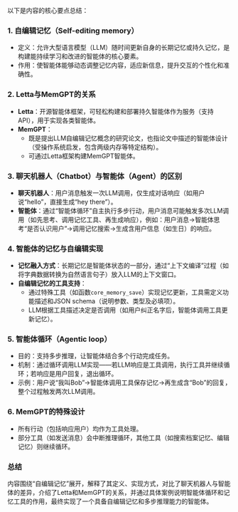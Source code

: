 以下是内容的核心要点总结：


### 1. 自编辑记忆（Self-editing memory）
- 定义：允许大型语言模型（LLM）随时间更新自身的长期记忆或持久记忆，是构建能持续学习和改进的智能体的核心要素。
- 作用：使智能体能够动态调整记忆内容，适应新信息，提升交互的个性化和准确性。


### 2. Letta与MemGPT的关系
- **Letta**：开源智能体框架，可轻松构建和部署持久智能体作为服务（支持API），用于实现各类智能体。
- **MemGPT**：  
  - 既是提出LLM自编辑记忆概念的研究论文，也指论文中描述的智能体设计（受操作系统启发，包含两级内存等特定结构）。  
  - 可通过Letta框架构建MemGPT智能体。


### 3. 聊天机器人（Chatbot）与智能体（Agent）的区别
- **聊天机器人**：用户消息触发一次LLM调用，仅生成对话响应（如用户说“hello”，直接生成“hey there”）。  
- **智能体**：通过“智能体循环”自主执行多步行动，用户消息可能触发多次LLM调用（如先思考、调用记忆工具、再生成响应），例如：用户消息→智能体思考“是否认识用户”→调用记忆搜索→生成含用户信息（如生日）的响应。


### 4. 智能体的记忆与自编辑实现
- **记忆融入方式**：长期记忆是智能体状态的一部分，通过“上下文编译”过程（如将字典数据转换为自然语言句子）放入LLM的上下文窗口。  
- **自编辑记忆的工具支持**：  
  - 通过特殊工具（如函数`core_memory_save`）实现记忆更新，工具需定义功能描述和JSON schema（说明参数、类型及必填项）。  
  - LLM根据工具描述决定是否调用（如用户纠正名字后，智能体调用工具更新记忆）。  


### 5. 智能体循环（Agentic loop）
- 目的：支持多步推理，让智能体结合多个行动完成任务。  
- 机制：通过循环调用LLM实现——若LLM响应是工具调用，执行工具并继续循环；若响应是用户回复，退出循环。  
- 示例：用户说“我叫Bob”→智能体调用工具保存记忆→再生成含“Bob”的回复，整个过程触发两次LLM调用。


### 6. MemGPT的特殊设计
- 所有行动（包括响应用户）均作为工具处理。  
- 部分工具（如发送消息）会中断推理循环，其他工具（如搜索档案记忆、编辑记忆）则继续循环。


### 总结
内容围绕“自编辑记忆”展开，解释了其定义、实现方式，对比了聊天机器人与智能体的差异，介绍了Letta和MemGPT的关系，并通过具体案例说明智能体循环和记忆工具的作用，最终实现了一个具备自编辑记忆和多步推理能力的智能体。
